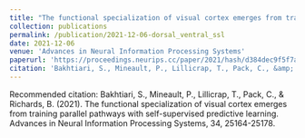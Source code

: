 ```yaml
---
title: "The functional specialization of visual cortex emerges from training parallel pathways with self-supervised predictive learning"
collection: publications
permalink: /publication/2021-12-06-dorsal_ventral_ssl
date: 2021-12-06
venue: 'Advances in Neural Information Processing Systems'
paperurl: 'https://proceedings.neurips.cc/paper/2021/hash/d384dec9f5f7a64a36b5c8f03b8a6d92-Abstract.html'
citation: 'Bakhtiari, S., Mineault, P., Lillicrap, T., Pack, C., &amp; Richards, B. (2021). The functional specialization of visual cortex emerges from training parallel pathways with self-supervised predictive learning. Advances in Neural Information Processing Systems, 34, 25164-25178.'
---
```

Recommended citation: Bakhtiari, S., Mineault, P., Lillicrap, T., Pack, C., & Richards, B. (2021). The functional specialization of visual cortex emerges from training parallel pathways with self-supervised predictive learning. Advances in Neural Information Processing Systems, 34, 25164-25178.
